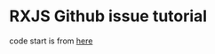 # RXJS Github issue tutorial

code start is from [here](https://codesandbox.io/s/github/re-rxjs/react-rxjs-github-issues-example/tree/plain-react/?from-embed)
